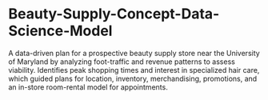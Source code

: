 # Beauty-Supply-Concept-Data-Science-Model
A data-driven plan for a prospective beauty supply store near the University of Maryland by analyzing foot-traffic and revenue patterns to assess viability. Identifies peak shopping times and interest in specialized hair care, which guided plans for location, inventory, merchandising, promotions, and an in-store room-rental model for appointments.
